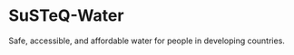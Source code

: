 SuSTeQ-Water
============

Safe, accessible, and affordable water for people in developing countries.